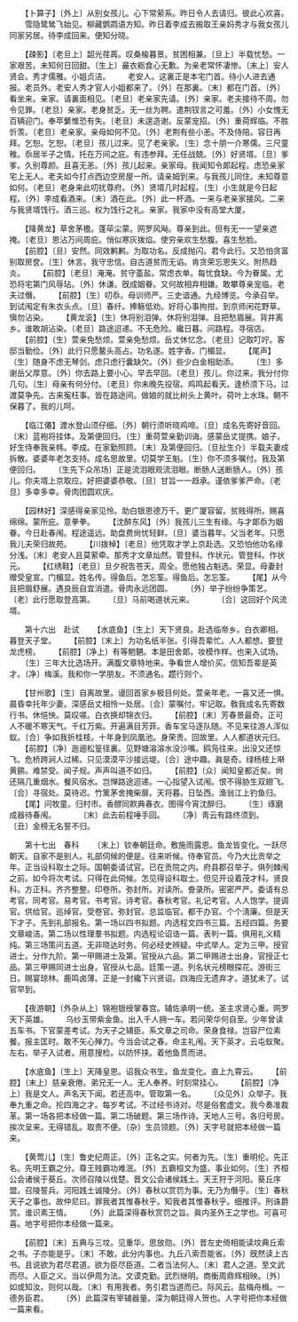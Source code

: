 <!-- { "loadSidebar": true } -->
　　【卜算子】〔外上〕从别女孩儿。心下常萦系。昨日令人去请归。彼此心欢喜。 
　　雪隐鹭鸶飞始见。柳藏鹦鹉语方知。昨日着李成去搬取王亲妈秀才与我女孩儿同家另居。待李成回来。便知分晓。 

　　【疎影】〔老旦上〕韶光荏苒。叹桑楡暮景。贫困相兼。〔旦上〕半载忧愁。一家艰苦。未知何日回甜。〔生上〕麄衣粝食心无歉。为亲老常怀凄惨。〔末上〕安人贤会。秀才儒雅。小姐贞洁。 
　　老安人。这裏正是本宅门首。待小人进去通报。老员外。老安人秀才官人小姐都来了。〔外〕在那裏。〔末〕都在门首。〔外〕看坐来。亲家。请裏面相见。〔老旦〕老亲家先请。〔外〕亲家。老夫接待不周。勿令见罪。〔老旦〕亲家。老身贫乏。无一丝为聘。遣荆钗言之可羞。〔外〕小女愧无百辆迎门。奉苹蘩惟恐有失。〔老旦〕未遑造谢。反蒙宠招。〔外〕重荷辉临。不胜忻羡。〔老旦〕老亲家。亲母如何不见。〔外〕老荆有些小恙。不及侍陪。容日再拜。乞恕。乞恕。〔老旦〕孩儿过来。见了老亲家。〔生〕念十朋一介寒儒。三尺童稚。忝居半子之情。托在万间之庇。有违参拜。无任战兢。〔外〕好贤壻。〔旦〕爹爹。久别尊颜。且喜无恙。〔外〕孩儿起来。亲家母。我闻知令郞起程。虑恐亲家宅上无人。老夫如今打点西边空房屋一所。请亲姆到来。与我孩儿同住。未知尊意如何。〔老旦〕老身来此叨扰尊府。〔外〕贤壻几时起程。〔生〕小生就是今日起程。〔外〕李成看酒来。〔末〕酒在此。〔外〕此一杯酒。一来与老亲家接风。二来与我贤壻饯行。酒三巡。权为饯行之礼。亲家。我家中没有高堂大厦。 

　　【降黄龙】草舍茅檐。蓬荜尘蒙。网罗风飐。尊亲到此。但有无一一望亲遮掩。〔老旦〕恩沾万间周庇。悄似寒灰拨焰。使穷亲欢生愁腹。喜生愁脸。 
　　【前腔】〔旦〕安然。同效鹣鹣。为取功名。反成抛闪。君今此行。又恐怕贪富别取房奁。〔生〕休言。我守忠信。自古道贫而无谄。肯贪荣忘恩失义。附热趋炎。 
　　【前腔】〔老旦〕淹淹。贫守齑盐。常虑衣单。每忧食缺。今为眷属。尤恐将宅第门风辱玷。〔外〕休谦。旣成姻眷。又何故相弃相嫌。敢攀尊亲宠临。老夫过僭。 
　　【前腔】〔生〕叨忝。母训师严。三史谙通。九经博览。今承召举。到试闱定有朱衣头点。〔旦〕春纤。捧觞低劝。好将心事拘拑。到京师闲花野草。愼勿沾染。 
　　【黄龙衮】〔生〕休将别泪弹。休将别泪弹。且把愁眉展。背井离乡。谁敢胡沾染。〔老旦〕路途迢递。不无危险。纔日暮。问路程。寻宿店。 
　　【前腔】〔生〕萱亲免愁烦。萱亲免愁烦。岳丈休忆念。〔老旦〕记取叮咛。客邸当勤俭。〔外〕此行只愿鳌头高占。功名遂。姓字香。门楣显。 
　　【尾声】〔生〕随身不虑无琴剑。虑只虑行囊缺欠。〔外〕些少白金相助添。 
　　〔生〕多谢岳父厚意。〔外〕你去路上要小心。早去早回。〔老旦〕孩儿。你过来。我分付你几句。〔生〕母亲有何分付。〔老旦〕你未晚先投宿。鸡鸣起看天。逢桥须下马。过渡莫争先。古来寃枉事。皆在路途间。做娘的就比树头上黄叶。荷叶上水珠。朝不保暮了。我的儿呵。 

　　【临江僊】渡水登山须仔细。〔外〕朝行须听晓鸡啼。〔旦〕成名先寄好音回。〔末〕蓝袍将挂体。及第便回归。〔生〕重荷萱亲勤训诲。感蒙岳丈提携。娘子。好生侍奉我亲帏。李成。在家勤照顾。〔末〕及第便回归。〔旦扯生介〕半载夫妻成拆散。婆婆年老怎支持。成名思故里。切莫学王魁。〔生〕你不须多嘱付。我及第便回归。 
　　〔生先下众吊场〕正是流泪眼观流泪眼。断肠人送断肠人。〔外〕孩儿。你夫壻上京取应。好把婆婆恭敬。〔旦〕甘旨一一趋承。谨依爹爹严命。〔老旦〕多幸多幸。骨肉团圆欢庆。 

　　【园林好】深感得亲家见怜。助白银恩德万千。更广厦容留。贫贱得所。赐喜绵绵。蒙所庇。意拳拳。 
　　【沈醉东风】〔外〕我孩儿三生有缘。与才郞忝为姻眷。今日赴春闱。程途遥远。助盘费尙忧轻鲜。〔旦〕婆当暮年。父当老年。只愿我儿夫荣归故苑。 
　　【川拨棹】〔老旦〕他凭取才学上京赴选。又恐怕他功名缘分浅。〔末〕老安人且莫萦牵。那秀才文章灿然。管登科。作状元。管登科。作状元。 
　　【红绣鞋】〔老旦〕旦夕祝吿苍天。周全。愿他独占魁选。荣显。母妻封赠受皇宣。门楣显。姓名传。得鱼后。怎忘筌。得鱼后。怎忘筌。 
　　【尾】从今且把眉舒展。遇良辰自宜消遣。骨肉永远团圆。 
　　〔外〕举子纷纷争策艺。　　　　〔老〕此行愿取登高第。 
　　〔旦〕马前喝道状元来。　　　　〔合〕这回好个风流壻。 

　　第十六出　赴试 
　　【水底鱼】〔生上〕天下贤良。赴选临帝乡。白衣卿相。暮登天子堂。 
　　【前腔】〔末上〕为功名纸半张。引得吾辈忙。人人都想。要登龙虎榜。 
　　【前腔】〔净上〕有等魍魉。本是田舍郞。妆模作样。也来入试场。 
　　〔生〕三年大比选场开。满腹文章特地来。争看世人增价买。信知吾辈是英才。〔净〕梅溪。我和你一学朋友。不须通名。趱行则个。 

　　【甘州歌】〔生〕自离故里。谩回首家乡极目何处。萱亲年老。一喜又还一惧。晨昏幸托年少妻。深感岳丈相怜一处居。〔合〕蒙嘱付。牢记取。敎我成名先寄数行书。休悒怏。莫叹嗟。白衣换却锦衣归。 
　　【前腔】〔末〕芳春景最奇。正可人不暖不寒天气。千红万紫。开遍满目芳菲。香车宝马逐队随。不见来往游人浑似蚁。〔合〕争如我折桂枝。十年身到凤凰池。身荣贵。回故里。人人都道状元归。 
　　【前腔】〔净〕迤逦松篁径裏。见野塘溶溶水没沙嘴。鸥凫往来。出没又还惊飞。危桥跨涧人过稀。只见漠漠平沙接远堤。〔合〕途中趣。眞是奇。绿杨枝上啭黄鹂。难禁受。闻子规。声声叫道不如归。 
　　【前腔】〔众〕闻知皇都近矣。尙还隔几重烟水。餐风宿水。岂惮路途迢递。一心指望入试闱。恨不得胁生双翅飞。〔合〕寻宿处。莫待迟。竹篱茅舍掩柴扉。天将暮。日坠西。渔翁江上钓鱼归。 
　　【尾】问牧童。归村市。香醪同飮典春衣。图得今宵沈醉归。 
　　〔生〕琢磨成器待春闱。　　　　〔末〕此去前程唾手回。 
　　〔净〕靑云有路终须到。　　　　〔丑〕金榜无名誓不归。 

　　第十七出　春科 
　　〔末上〕钦奉朝廷命。敷施雨露恩。鱼龙皆变化。一跃尽朝天。自家不是别人。礼部伺候的便是。往来听候。侍奉官员。今乃大比贡举之年。正当设科取士之际。国朝委请试官。已在贡院之内。府县郡召举子。俱列棘闱之前。如今将次考试。只得在此伺候。怎见得设科取士。但见开设着茂才科。贤良科。方正科。齐齐整整。印卷所。弥封所。对读所。誊录所。密密严严。委请有总考官。同考官。易考官。书考官。诗考官。春秋考官。礼记考官。人人饱学。提调官。供给官。巡绰官。受卷官。弥封官。总监临官。都干办官。个个淸廉。但是天下才子。先到礼部报名。第一场以四书拟题。内选程文四书三篇。五经四篇。务要文章峻洁。第二场以性理羣书拟题。内选程论诏诰一篇。表判一篇。俱用礼义精纯。第三场策问五道。无非晓达时务。何必经史辨疑。中式举人。定为三甲。授官进士。分作九阶。第一甲赐进士及第。官授从六品。第二甲赐进士出身。官授正七品。第三甲赐同进士出身。官授从七品。廷策一道。列名状元榜眼探花。游街三日。赐宴琼林。鹿鸣卤薄。正是一封纔下兴贤诏。四海应无遗弃才。道犹未了。试官早到。 

　　【夜游朝】〔外杂从上〕锦袍银绶掌春宫。辅佐承明一统。圣主求贤心重。网罗天下英雄。 
　　乌纱玉带紫金鱼。出入千人拥一车。若问荣华何自至。少年曾读五车书。下官蒙差考试。为天子之辅臣。系文章之司命。荣身食禄。岂容尸位素餐。报主匡时。敢不矢心殚力。今当会试之春。命主礼闱。天下英才。云屯蚁聚。左右。举子入试者。用意搜检。以防怀挟。着他鱼贯而进。 

　　【水底鱼】〔生上〕天降皇恩。诏我众书生。鱼龙变化。直上九霄云。 
　　【前腔】〔末上〕慈亲衰倦。弟兄无一人。无人奉养。时刻常挂心。 
　　【前腔】〔净上〕我是文人。声名天下闻。若还高中。管取第一名。 
　　〔众见外〕众举子。我奉九重之命。抡四海之才。每岁考试。不过经书诗对。尽是俗套虚文。我今奏准裁革。第一场各把本经做一篇。第二场破题。第三场作诗。天地人三号。各归号房。挨次呈来。无得错乱。取责不便。〔杂〕生员领题。〔外〕天字号就把本经做一篇来。 

　　【黄莺儿】〔生〕鲁史纪周正。〔外〕正名之实。何者为先。〔生〕重明伦。先正名。先明王霸之分。尊王贱霸功难泯。〔外〕五霸桓文为盛。事业如何。〔生〕齐桓公会诸侯于葵丘。次师召陵以伐楚。晋文公会诸侯践土。天王狩于河阳。葵丘序盟。召陵誓兵。河阳践土诚陵分。〔外〕春秋以赏罚为事。无乃为僭乎。〔生〕春秋天子之事也。故仲尼曰。罪我者其惟春秋乎。知我者其惟春秋乎。细推评。刑诛爵赏。谁识素王情。 
　　〔外〕此篇深得春秋赏罚之旨。眞内圣外王之学也。可喜可喜。地字号把你本经做一篇来。 

　　【前腔】〔末〕五典与三坟。见重华。思放勋。〔外〕昔左史倚相能读坟典丘索之书。子亦能是乎。〔末〕不敢。此分内事也。九丘八索吾能省。〔外〕旣然读上古书。且说欲为君尽君道。欲为臣尽臣道。二者当法何人。〔末〕君人之道。至文武而尽。人臣之义。当以伊周为法。文谟克勤。武烈继明。商衡周鼎辉相映。〔外〕如或知汝。则何以哉。〔末〕有用我者。务引君当道而已。际风云。盐梅舟楫。一德务臣君。 
　　〔外〕此篇深有宰辅器量。深为朝廷得人贺也。人字号把你本经做一篇来看。 

